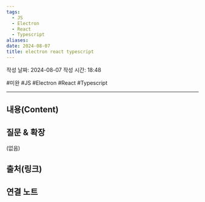 ```yaml
---
tags:
  - JS
  - Electron
  - React
  - Typescript
aliases: 
date: 2024-08-07
title: electron react typescript
---
```

작성 날짜: 2024-08-07
작성 시간: 18:48

#미완 #JS #Electron #React #Typescript 

----
## 내용(Content)


## 질문 & 확장

(없음)

## 출처(링크)


## 연결 노트










